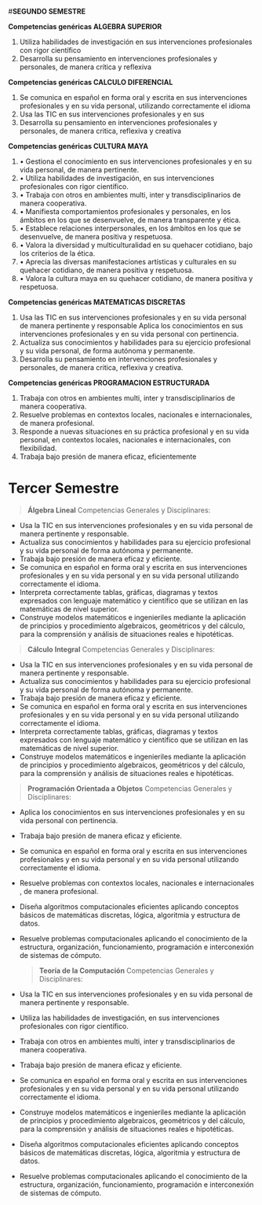 #**SEGUNDO SEMESTRE**

**Competencias genéricas ALGEBRA SUPERIOR**
1.	Utiliza habilidades de investigación en sus intervenciones profesionales con rigor científico
2.	Desarrolla su pensamiento en intervenciones profesionales y personales, de manera crítica y reflexiva

**Competencias genéricas CALCULO DIFERENCIAL**
1.	Se comunica en español en forma oral y escrita en sus intervenciones profesionales y en su vida personal, utilizando correctamente el idioma
2.	Usa las TIC en sus intervenciones profesionales y en sus
3.	Desarrolla su pensamiento en intervenciones profesionales y personales, de manera critica, reflexiva y creativa

**Competencias genéricas CULTURA MAYA**
1.	• Gestiona el conocimiento en sus intervenciones profesionales y en su vida personal, de manera pertinente.
2.	• Utiliza habilidades de investigación, en sus intervenciones profesionales con rigor científico.
3.	• Trabaja con otros en ambientes multi, inter y transdisciplinarios de manera cooperativa.
4.	• Manifiesta comportamientos profesionales y personales, en los ámbitos en los que se desenvuelve, de manera transparente y ética.
5.	• Establece relaciones interpersonales, en los ámbitos en los que se desenvuelve, de manera positiva y respetuosa.
6.	• Valora la diversidad y multiculturalidad en su quehacer cotidiano, bajo los criterios de la ética.
7.	• Aprecia las diversas manifestaciones artísticas y culturales en su quehacer cotidiano, de manera positiva y respetuosa.
8.	• Valora la cultura maya en su quehacer cotidiano, de manera positiva y respetuosa.

**Competencias genéricas MATEMATICAS DISCRETAS**
1.	Usa las TIC en sus intervenciones profesionales y en su vida personal de manera pertinente y responsable Aplica los conocimientos en sus intervenciones profesionales y en su vida personal con pertinencia.
2.	Actualiza sus conocimientos y habilidades para su ejercicio profesional y su vida personal, de forma autónoma y permanente.
3.	Desarrolla su pensamiento en intervenciones profesionales y personales, de manera critica, reflexiva y creativa.

**Competencias genéricas PROGRAMACION ESTRUCTURADA**

1.	Trabaja con otros en ambientes multi, inter y transdisciplinarios de manera cooperativa.
2.	 Resuelve problemas en contextos locales, nacionales e internacionales, de manera profesional.
3.	 Responde a nuevas situaciones en su práctica profesional y en su vida personal, en contextos locales, nacionales e internacionales, con flexibilidad.
4.	 Trabaja bajo presión de manera eficaz, eficientemente



# **Tercer Semestre**

> **Álgebra Lineal**
Competencias Generales y Disciplinares:

 - Usa la TIC en sus intervenciones profesionales y en su vida personal de manera pertinente y responsable.
 - Actualiza sus conocimientos y habilidades para su ejercicio profesional y su vida personal de forma autónoma y permanente.
 - Trabaja bajo presión de manera eficaz y eficiente.
 - Se comunica en español en forma oral y escrita en sus intervenciones profesionales y en su vida personal y en su vida personal utilizando correctamente el idioma.
 - Interpreta correctamente tablas, gráficas, diagramas y textos expresados con lenguaje matemático y científico que se utilizan en las matemáticas de nivel superior.
 - Construye modelos matemáticos e ingenieriles mediante la aplicación de principios y procedimiento algebraicos, geométricos y del cálculo, para la comprensión y análisis de situaciones reales e hipotéticas.

> **Cálculo Integral**
Competencias Generales y Disciplinares:

 - Usa la TIC en sus intervenciones profesionales y en su vida personal de manera pertinente y responsable.
 - Actualiza sus conocimientos y habilidades para su ejercicio profesional y su vida personal de forma autónoma y permanente.
 - Trabaja bajo presión de manera eficaz y eficiente.
 - Se comunica en español en forma oral y escrita en sus intervenciones profesionales y en su vida personal y en su vida personal utilizando correctamente el idioma.
 - Interpreta correctamente tablas, gráficas, diagramas y textos expresados con lenguaje matemático y científico que se utilizan en las matemáticas de nivel superior.
 - Construye modelos matemáticos e ingenieriles mediante la aplicación de principios y procedimiento algebraicos, geométricos y del cálculo, para la comprensión y análisis de situaciones reales e hipotéticas.

> **Programación Orientada a Objetos**
Competencias Generales y Disciplinares:

 - Aplica los conocimientos en sus intervenciones profesionales y en su vida personal con pertinencia.
 - Trabaja bajo presión de manera eficaz y eficiente.
 - Se comunica en español en forma oral y escrita en sus intervenciones profesionales y en su vida personal y en su vida personal utilizando correctamente el idioma.
 - Resuelve problemas con contextos locales, nacionales e internacionales , de manera profesional.
 - Diseña algoritmos computacionales eficientes aplicando conceptos básicos de matemáticas discretas, lógica, algoritmia y estructura de datos.
 - Resuelve problemas computacionales aplicando el conocimiento de la estructura, organización, funcionamiento, programación e interconexión de sistemas de cómputo.

   > **Teoría de la Computación**
Competencias Generales y Disciplinares:

 - Usa la TIC en sus intervenciones profesionales y en su vida personal de manera pertinente y responsable.
 - Utiliza las habilidades de investigación, en sus intervenciones profesionales con rigor científico.
 - Trabaja con otros en ambientes multi, inter y transdisciplinarios de manera cooperativa.
 - Trabaja bajo presión de manera eficaz y eficiente.
 - Se comunica en español en forma oral y escrita en sus intervenciones profesionales y en su vida personal y en su vida personal utilizando correctamente el idioma.
 - Construye modelos matemáticos e ingenieriles mediante la aplicación de principios y procedimiento algebraicos, geométricos y del cálculo, para la comprensión y análisis de situaciones reales e hipotéticas.
 - Diseña algoritmos computacionales eficientes aplicando conceptos básicos de matemáticas discretas, lógica, algoritmia y estructura de datos.
 - Resuelve problemas computacionales aplicando el conocimiento de la estructura, organización, funcionamiento, programación e interconexión de sistemas de cómputo.

